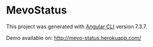 # MevoStatus

This project was generated with [Angular CLI](https://github.com/angular/angular-cli) version 7.3.7.

Demo available on: http://mevo-status.herokuapp.com/
